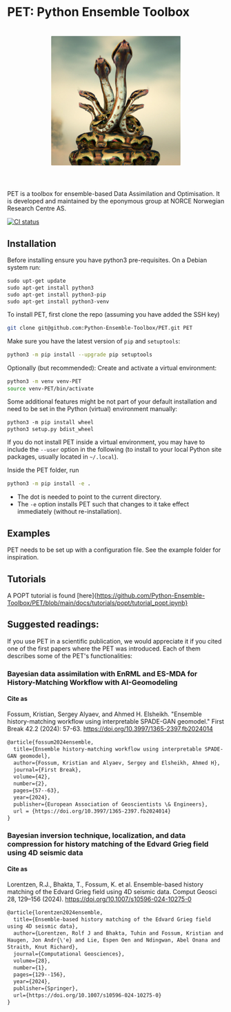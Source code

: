 # PET: Python Ensemble Toolbox

<h1 align="center">
<img src="https://github.com/Python-Ensemble-Toolbox/.github/blob/main/profile/pictures/logo.png" width="300">
</h1><br>

PET is a toolbox for ensemble-based Data Assimilation and Optimisation.
It is developed and maintained by the eponymous group
at NORCE Norwegian Research Centre AS.

[![CI status](https://github.com/Python-Ensemble-Toolbox/PET/actions/workflows/tests.yml/badge.svg)](https://github.com/Python-Ensemble-Toolbox/PET/actions/workflows/tests.yml)


## Installation

Before installing ensure you have python3 pre-requisites. On a Debian system run:

```
sudo upt-get update
sudo apt-get install python3
sudo apt-get install python3-pip
sudo apt-get install python3-venv
```

To install PET, first clone the repo (assuming you have added the SSH key)

```sh
git clone git@github.com:Python-Ensemble-Toolbox/PET.git PET
```

Make sure you have the latest version of `pip` and `setuptools`:

```sh
python3 -m pip install --upgrade pip setuptools
```

Optionally (but recommended): Create and activate a virtual environment:

```sh
python3 -m venv venv-PET
source venv-PET/bin/activate
```

Some additional features might be not part of your default installation and need to be set in the Python (virtual) environment manually:

```
python3 -m pip install wheel
python3 setup.py bdist_wheel
```

If you do not install PET inside a virtual environment,
you may have to include the `--user` option in the following
(to install to your local Python site packages, usually located in `~/.local`).

Inside the PET folder, run

```sh
python3 -m pip install -e .
```

- The dot is needed to point to the current directory.
- The `-e` option installs PET such that changes to it take effect immediately
  (without re-installation).

## Examples

PET needs to be set up with a configuration file. See the example folder for inspiration.

## Tutorials
A POPT tutorial is found [here]{https://github.com/Python-Ensemble-Toolbox/PET/blob/main/docs/tutorials/popt/tutorial_popt.ipynb}

## Suggested readings:

If you use PET in a scientific publication, we would appreciate it if you cited one of the first papers where the PET was introduced. Each of them describes some of the PET's functionalities:

### Bayesian data assimilation with EnRML and ES-MDA for History-Matching Workflow with AI-Geomodeling
#### Cite as
Fossum, Kristian, Sergey Alyaev, and Ahmed H. Elsheikh. "Ensemble history-matching workflow using interpretable SPADE-GAN geomodel." First Break 42.2 (2024): 57-63. https://doi.org/10.3997/1365-2397.fb2024014

```
@article{fossum2024ensemble,
  title={Ensemble history-matching workflow using interpretable SPADE-GAN geomodel},
  author={Fossum, Kristian and Alyaev, Sergey and Elsheikh, Ahmed H},
  journal={First Break},
  volume={42},
  number={2},
  pages={57--63},
  year={2024},
  publisher={European Association of Geoscientists \& Engineers},
  url = {https://doi.org/10.3997/1365-2397.fb2024014}
}
```

###  Bayesian inversion technique, localization, and data compression for history matching of the Edvard Grieg field using 4D seismic data
#### Cite as

Lorentzen, R.J., Bhakta, T., Fossum, K. et al. Ensemble-based history matching of the Edvard Grieg field using 4D seismic data. Comput Geosci 28, 129–156 (2024). https://doi.org/10.1007/s10596-024-10275-0


```
@article{lorentzen2024ensemble,
  title={Ensemble-based history matching of the Edvard Grieg field using 4D seismic data},
  author={Lorentzen, Rolf J and Bhakta, Tuhin and Fossum, Kristian and Haugen, Jon Andr{\'e} and Lie, Espen Oen and Ndingwan, Abel Onana and Straith, Knut Richard},
  journal={Computational Geosciences},
  volume={28},
  number={1},
  pages={129--156},
  year={2024},
  publisher={Springer},
  url={https://doi.org/10.1007/s10596-024-10275-0}
}
```
